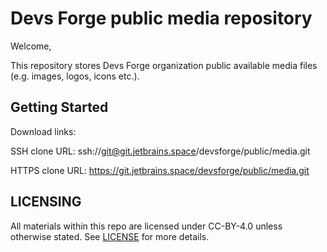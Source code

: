 # Devs Forge public media repository

Welcome,

This repository stores Devs Forge organization public available media files
(e.g. images, logos, icons etc.).

## Getting Started

Download links:

SSH clone URL: ssh://git@git.jetbrains.space/devsforge/public/media.git

HTTPS clone URL: https://git.jetbrains.space/devsforge/public/media.git

## LICENSING

All materials within this repo are licensed under CC-BY-4.0 unless otherwise
stated. See [LICENSE](LICENSE) for more details.
